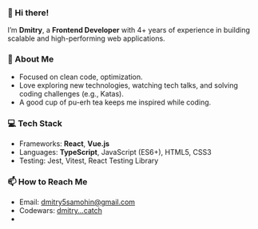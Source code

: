 ### 👋 Hi there!

I’m **Dmitry**, a **Frontend Developer** with 4+ years of experience in building scalable and high-performing web applications.

### 🌱 About Me

- Focused on clean code, optimization.
- Love exploring new technologies, watching tech talks, and solving coding challenges (e.g., Katas).
- A good cup of pu-erh tea keeps me inspired while coding.

### 💻 Tech Stack

- Frameworks: **React**, **Vue.js**  
- Languages: **TypeScript**, JavaScript (ES6+), HTML5, CSS3
- Testing: Jest, Vitest, React Testing Library

### 📫 How to Reach Me

- Email: [dmitry5samohin@gmail.com](mailto:dmitry5samohin@gmail.com)  
- Codewars: [dmitry...catch](https://www.codewars.com/users/dmitry...catch)
- 
<!--
**dmitry-catch/dmitry-catch** is a ✨ _special_ ✨ repository because its `README.md` (this file) appears on your GitHub profile.

Here are some ideas to get you started:

- 🔭 I’m currently working on ...
- 🌱 I’m currently learning ...
- 👯 I’m looking to collaborate on ...
- 🤔 I’m looking for help with ...
- 💬 Ask me about ...
- 📫 How to reach me: ...
- 😄 Pronouns: ...
- ⚡ Fun fact: ...
-->
